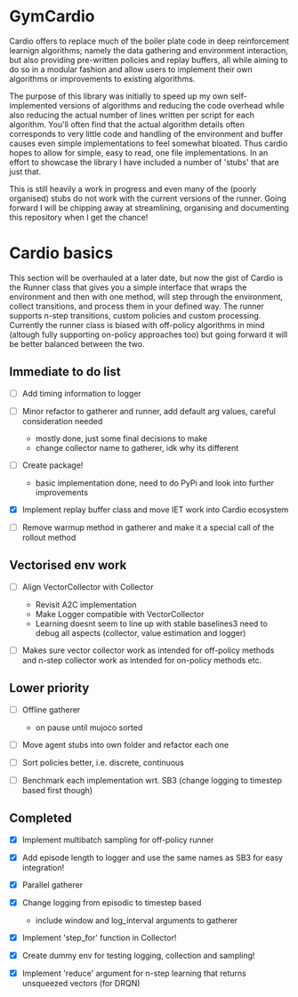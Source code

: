 # GymCardio
Cardio offers to replace much of the boiler plate code in deep reinforcement learnign algorithms; namely the data gathering and environment interaction, but also providing pre-written policies and replay buffers, all while aiming to do so in a modular fashion and allow users to implement their own algorithms or improvements to existing algorithms.

The purpose of this library was initially to speed up my own self-implemented versions of algorithms and reducing the code overhead while also reducing the actual number of lines written per script for each algorithm. You'll often find that the actual algorithm details often corresponds to very little code and handling of the environment and buffer causes even simple implementations to feel somewhat bloated. Thus cardio hopes to allow for simple, easy to read, one file implementations. In an effort to showcase the library I have included a number of 'stubs' that are just that.

This is still heavily a work in progress and even many of the (poorly organised) stubs do not work with the current versions of the runner. Going forward I will be chipping away at streamlining, organising and documenting this repository when I get the chance!

# Cardio basics
This section will be overhauled at a later date, but now the gist of Cardio is the Runner class that gives you a simple interface that wraps the environment and then with one method, will step through the environment, collect transitions, and process them in your defined way. The runner supports n-step transitions, custom policies and custom processing. Currently the runner class is biased with off-policy algorithms in mind (altough fully supporting on-policy approaches too) but going forward it will be better balanced between the two.

## Immediate to do list
* [ ] Add timing information to logger

* [ ] Minor refactor to gatherer and runner, add default arg values, careful consideration needed
  * mostly done, just some final decisions to make
  * change collector name to gatherer, idk why its different

* [ ] Create package!
  * basic implementation done, need to do PyPi and look into further improvements

* [x] Implement replay buffer class and move IET work into Cardio ecosystem

* [ ] Remove warmup method in gatherer and make it a special call of the rollout method

## Vectorised env work
* [ ] Align VectorCollector with Collector
  * Revisit A2C implementation
  * Make Logger compatible with VectorCollector
  * Learning doesnt seem to line up with stable baselines3 need to debug all aspects (collector, value estimation and logger)

* [ ] Makes sure vector collector work as intended for off-policy methods and n-step collector work as intended for on-policy methods etc.

## Lower priority
* [ ] Offline gatherer
  * on pause until mujoco sorted

* [ ] Move agent stubs into own folder and refactor each one

* [ ] Sort policies better, i.e. discrete, continuous

* [ ] Benchmark each implementation wrt. SB3 (change logging to timestep based first though)
 
## Completed
* [x] Implement multibatch sampling for off-policy runner

* [x] Add episode length to logger and use the same names as SB3 for easy integration!

* [x] Parallel gatherer

* [x] Change logging from episodic to timestep based
  * include window and log_interval arguments to gatherer

* [x] Implement 'step_for' function in Collector!

* [x] Create dummy env for testing logging, collection and sampling!

* [x] Implement 'reduce' argument for n-step learning that returns unsqueezed vectors (for DRQN)